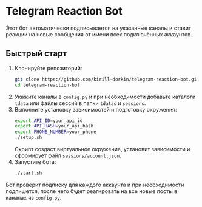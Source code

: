 # Telegram Reaction Bot

Этот бот автоматически подписывается на указанные каналы и ставит реакции на новые сообщения от имени всех подключённых аккаунтов.

## Быстрый старт
1. Клонируйте репозиторий:
   ```bash
   git clone https://github.com/kirill-dorkin/telegram-reaction-bot.git
   cd telegram-reaction-bot
   ```
2. Укажите каналы в `config.py` и при необходимости добавьте каталоги `tdata` или файлы сессий в папки `tdatas` и `sessions`.
3. Выполните установку зависимостей и подготовку окружения:
   ```bash
   export API_ID=your_api_id
   export API_HASH=your_api_hash
   export PHONE_NUMBER=your_phone
   ./setup.sh
   ```
   Скрипт создаст виртуальное окружение, установит зависимости и сформирует файл `sessions/account.json`.
4. Запустите бота:
   ```bash
   ./start.sh
   ```

Бот проверит подписку для каждого аккаунта и при необходимости подпишется, после чего будет реагировать на все новые посты в каналах из `config.py`.

